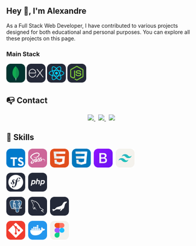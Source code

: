 ## Hey 👋, I'm Alexandre

As a Full Stack Web Developer, I have contributed to various projects designed for both educational and personal purposes. You can explore all these projects on this page.

### Main Stack

<p>
  <img src="icons/MongoDB.svg" style="width: 50px">
  <img src="icons/ExpressJS-Dark.svg" style="width: 50px">
  <img src="icons/React-Dark.svg" style="width: 50px">
  <img src="icons/NodeJS-Dark.svg" style="width: 50px">
</p>

## 📭 Contact

<p align="center">
  <a href="https://www.linkedin.com/in/alexandre-pereira-viegas/">
    <img src="https://img.shields.io/badge/LinkedIn-0A66C2?style=for-the-badge&logo=linkedin&logoColor=white" />
  </a>
  <span>&nbsp;</span>
  <a href="mailto:alexandre_viegas@icloud.com">
    <img src="https://img.shields.io/badge/-EMAIL-ffffff?style=for-the-badge&logo=icloud" />
  </a>
  <span>&nbsp;</span>
  <a href="https://www.alexandreviegas.com/">
    <img src="https://img.shields.io/badge/alexandreviegas.com-000000?style=for-the-badge&logo=react&logoColor=white" />
  </a>
</p>

## 🚀 Skills

<p style="display: flex; gap: 0.5rem;">
  <img src="icons/TypeScript.svg" style="width: 50px">
  <img src="icons/Sass.svg" style="width: 50px">
  <img src="icons/HTML.svg" style="width: 50px">
  <img src="icons/CSS.svg" style="width: 50px">
  <img src="icons/Bootstrap.svg" style="width: 50px">
  <img src="icons/TailwindCSS-Light.svg" style="width: 50px">
</p>

<p style="display: flex; gap: 0.5rem;">
  <img src="icons/Symfony-Dark.svg" style="width: 50px">
  <img src="icons/PHP-Dark.svg" style="width: 50px">
</p>

<p style="display: flex; gap: 0.5rem;">
  <img src="icons/PostgreSQL-Dark.svg" style="width: 50px">
  <img src="icons/MySQL-Dark.svg" style="width: 50px">
  <img src="icons/MariaDB.png" style="width: 50px">
</p>

<p style="display: flex; gap: 0.5rem;">
  <img src="icons/Git.svg" style="width: 50px">
  <img src="icons/Docker.svg" style="width: 50px">
  <img src="icons/Figma-Light.svg" style="width: 50px">
</p>
